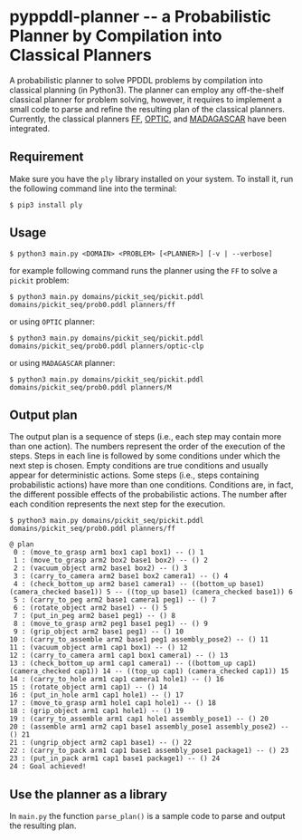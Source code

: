 # pyppddl-planner -- a Probabilistic Planner by Compilation into Classical Planners

A probabilistic planner to solve PPDDL problems by compilation into classical planning (in Python3). 
The planner can employ any off-the-shelf classical planner for problem solving, 
however, it requires to implement a small code to parse and refine the resulting 
plan of the classical planners.
Currently, the classical planners [FF], [OPTIC], and [MADAGASCAR] have been integrated.

[FF]: https://fai.cs.uni-saarland.de/hoffmann/ff.html
[OPTIC]: https://nms.kcl.ac.uk/planning/software/optic.html
[MADAGASCAR]: https://users.aalto.fi/~rintanj1/jussi/satplan.html


## Requirement

Make sure you have the `ply` library installed on your system. 
To install it, run the following command line into the terminal:

```
$ pip3 install ply
```


## Usage

```
$ python3 main.py <DOMAIN> <PROBLEM> [<PLANNER>] [-v | --verbose]
```

for example following command runs the planner using the `FF` to solve a `pickit` problem:

```
$ python3 main.py domains/pickit_seq/pickit.pddl domains/pickit_seq/prob0.pddl planners/ff
```

or using `OPTIC` planner:

```
$ python3 main.py domains/pickit_seq/pickit.pddl domains/pickit_seq/prob0.pddl planners/optic-clp
```

or using `MADAGASCAR` planner:

```
$ python3 main.py domains/pickit_seq/pickit.pddl domains/pickit_seq/prob0.pddl planners/M
```


## Output plan

The output plan is a sequence of steps (i.e., each step may contain more than one action).
The numbers represent the order of the execution of the steps.
Steps in each line is followed by some conditions under which the next step is chosen.
Empty conditions are true conditions and usually appear for deterministic actions.
Some steps (i.e., steps containing probabilistic actions) have more than one conditions.
Conditions are, in fact, the different possible effects of the probabilistic actions.
The number after each condition represents the next step for the execution.


```
$ python3 main.py domains/pickit_seq/pickit.pddl domains/pickit_seq/prob0.pddl planners/ff

@ plan
 0 : (move_to_grasp arm1 box1 cap1 box1) -- () 1
 1 : (move_to_grasp arm2 box2 base1 box2) -- () 2
 2 : (vacuum_object arm2 base1 box2) -- () 3
 3 : (carry_to_camera arm2 base1 box2 camera1) -- () 4
 4 : (check_bottom_up arm2 base1 camera1) -- ((bottom_up base1) (camera_checked base1)) 5 -- ((top_up base1) (camera_checked base1)) 6
 5 : (carry_to_peg arm2 base1 camera1 peg1) -- () 7
 6 : (rotate_object arm2 base1) -- () 5
 7 : (put_in_peg arm2 base1 peg1) -- () 8
 8 : (move_to_grasp arm2 peg1 base1 peg1) -- () 9
 9 : (grip_object arm2 base1 peg1) -- () 10
10 : (carry_to_assemble arm2 base1 peg1 assembly_pose2) -- () 11
11 : (vacuum_object arm1 cap1 box1) -- () 12
12 : (carry_to_camera arm1 cap1 box1 camera1) -- () 13
13 : (check_bottom_up arm1 cap1 camera1) -- ((bottom_up cap1) (camera_checked cap1)) 14 -- ((top_up cap1) (camera_checked cap1)) 15
14 : (carry_to_hole arm1 cap1 camera1 hole1) -- () 16
15 : (rotate_object arm1 cap1) -- () 14
16 : (put_in_hole arm1 cap1 hole1) -- () 17
17 : (move_to_grasp arm1 hole1 cap1 hole1) -- () 18
18 : (grip_object arm1 cap1 hole1) -- () 19
19 : (carry_to_assemble arm1 cap1 hole1 assembly_pose1) -- () 20
20 : (assemble arm1 arm2 cap1 base1 assembly_pose1 assembly_pose2) -- () 21
21 : (ungrip_object arm2 cap1 base1) -- () 22
22 : (carry_to_pack arm1 cap1 base1 assembly_pose1 package1) -- () 23
23 : (put_in_pack arm1 cap1 base1 package1) -- () 24
24 : Goal achieved!
```

## Use the planner as a library

In `main.py` the function `parse_plan()` is a sample code to parse and output the resulting plan.

